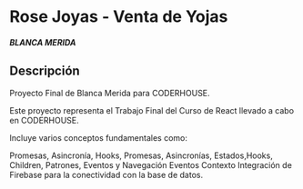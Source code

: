 # Rose Joyas - Venta de Yojas
##### BLANCA MERIDA 
 
## Descripción
Proyecto Final de Blanca Merida para CODERHOUSE.

Este proyecto representa el Trabajo Final del Curso de React llevado a cabo en CODERHOUSE.

Incluye varios conceptos fundamentales como:

Promesas, Asincronía, Hooks, Promesas, Asincronías, Estados,Hooks, Children, Patrones, Eventos y Navegación Eventos Contexto Integración de Firebase para la conectividad con la base de datos.

